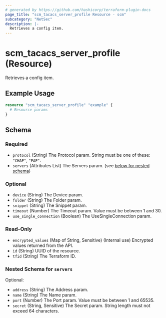 ```yaml
---
# generated by https://github.com/hashicorp/terraform-plugin-docs
page_title: "scm_tacacs_server_profile Resource - scm"
subcategory: "NetSec"
description: |-
  Retrieves a config item.
---
```


# scm_tacacs_server_profile (Resource)

Retrieves a config item.

## Example Usage

```terraform
resource "scm_tacacs_server_profile" "example" {
  # Resource params
}
```

<!-- schema generated by tfplugindocs -->
## Schema

### Required

- `protocol` (String) The Protocol param. String must be one of these: `"CHAP"`, `"PAP"`.
- `servers` (Attributes List) The Servers param. (see [below for nested schema](#nestedatt--servers))

### Optional

- `device` (String) The Device param.
- `folder` (String) The Folder param.
- `snippet` (String) The Snippet param.
- `timeout` (Number) The Timeout param. Value must be between 1 and 30.
- `use_single_connection` (Boolean) The UseSingleConnection param.

### Read-Only

- `encrypted_values` (Map of String, Sensitive) (Internal use) Encrypted values returned from the API.
- `id` (String) UUID of the resource.
- `tfid` (String) The Terraform ID.

<a id="nestedatt--servers"></a>
### Nested Schema for `servers`

Optional:

- `address` (String) The Address param.
- `name` (String) The Name param.
- `port` (Number) The Port param. Value must be between 1 and 65535.
- `secret` (String, Sensitive) The Secret param. String length must not exceed 64 characters.
